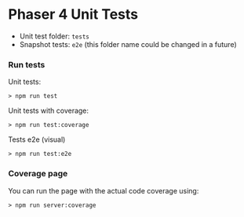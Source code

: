 # Phaser 4 Unit Tests

- Unit test folder: ``tests``   
- Snapshot tests: ``e2e`` (this folder name could be changed in a future)

### Run tests

Unit tests: 
```
> npm run test
```

Unit tests with coverage: 
```
> npm run test:coverage
```

Tests e2e (visual)
```
> npm run test:e2e
```

### Coverage page

You can run the page with the actual code coverage using: 

```
> npm run server:coverage
```